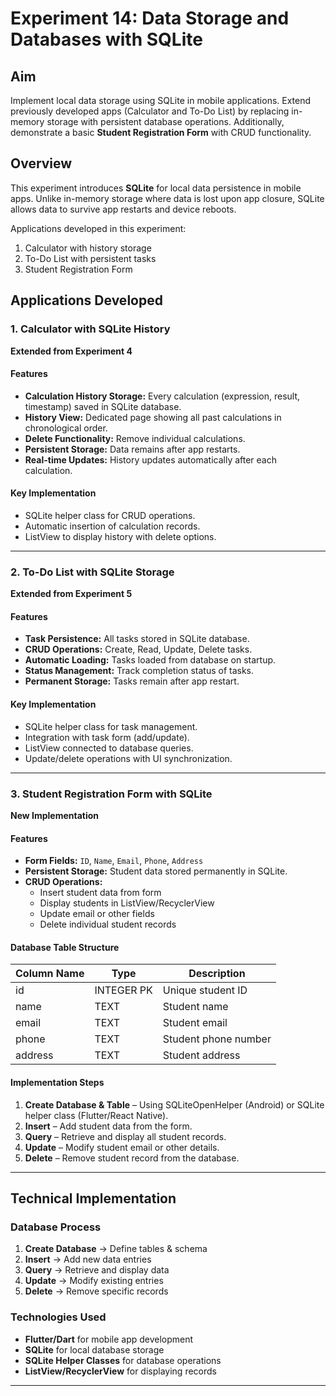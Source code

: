 # Experiment 14: Data Storage and Databases with SQLite

## Aim
Implement local data storage using SQLite in mobile applications. Extend previously developed apps (Calculator and To-Do List) by replacing in-memory storage with persistent database operations. Additionally, demonstrate a basic **Student Registration Form** with CRUD functionality.

## Overview
This experiment introduces **SQLite** for local data persistence in mobile apps. Unlike in-memory storage where data is lost upon app closure, SQLite allows data to survive app restarts and device reboots.  

Applications developed in this experiment:  
1. Calculator with history storage  
2. To-Do List with persistent tasks  
3. Student Registration Form  

## Applications Developed

### 1. Calculator with SQLite History
**Extended from Experiment 4**

#### Features
- **Calculation History Storage:** Every calculation (expression, result, timestamp) saved in SQLite database.  
- **History View:** Dedicated page showing all past calculations in chronological order.  
- **Delete Functionality:** Remove individual calculations.  
- **Persistent Storage:** Data remains after app restarts.  
- **Real-time Updates:** History updates automatically after each calculation.  

#### Key Implementation
- SQLite helper class for CRUD operations.  
- Automatic insertion of calculation records.  
- ListView to display history with delete options.  

---

### 2. To-Do List with SQLite Storage
**Extended from Experiment 5**

#### Features
- **Task Persistence:** All tasks stored in SQLite database.  
- **CRUD Operations:** Create, Read, Update, Delete tasks.  
- **Automatic Loading:** Tasks loaded from database on startup.  
- **Status Management:** Track completion status of tasks.  
- **Permanent Storage:** Tasks remain after app restart.  

#### Key Implementation
- SQLite helper class for task management.  
- Integration with task form (add/update).  
- ListView connected to database queries.  
- Update/delete operations with UI synchronization.  

---

### 3. Student Registration Form with SQLite
**New Implementation**

#### Features
- **Form Fields:** `ID`, `Name`, `Email`, `Phone`, `Address`  
- **Persistent Storage:** Student data stored permanently in SQLite.  
- **CRUD Operations:**  
  - Insert student data from form  
  - Display students in ListView/RecyclerView  
  - Update email or other fields  
  - Delete individual student records  

#### Database Table Structure
| Column Name | Type        | Description               |
|------------|------------|---------------------------|
| id         | INTEGER PK | Unique student ID         |
| name       | TEXT       | Student name              |
| email      | TEXT       | Student email             |
| phone      | TEXT       | Student phone number      |
| address    | TEXT       | Student address           |

#### Implementation Steps
1. **Create Database & Table** – Using SQLiteOpenHelper (Android) or SQLite helper class (Flutter/React Native).  
2. **Insert** – Add student data from the form.  
3. **Query** – Retrieve and display all student records.  
4. **Update** – Modify student email or other details.  
5. **Delete** – Remove student record from the database.  

---

## Technical Implementation

### Database Process
1. **Create Database** → Define tables & schema  
2. **Insert** → Add new data entries  
3. **Query** → Retrieve and display data  
4. **Update** → Modify existing entries  
5. **Delete** → Remove specific records  

### Technologies Used
- **Flutter/Dart** for mobile app development  
- **SQLite** for local database storage  
- **SQLite Helper Classes** for database operations  
- **ListView/RecyclerView** for displaying records  

---
